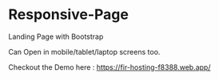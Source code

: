 # Responsive-Page
Landing Page with Bootstrap

Can Open in mobile/tablet/laptop screens too.

Checkout the Demo here : https://fir-hosting-f8388.web.app/
